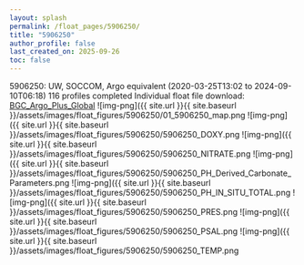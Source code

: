 ```yaml
---
layout: splash
permalink: /float_pages/5906250/
title: "5906250"
author_profile: false
last_created_on: 2025-09-26
toc: false
---
```

 
5906250: UW, SOCCOM, Argo equivalent (2020-03-25T13:02 to 2024-09-10T06:18)
116 profiles completed
Individual float file download: [BGC_Argo_Plus_Global](https://ftp.soest.hawaii.edu/bgc_argo_plus/Individual_Floats/outliers_removed/5906250_Sprof_processed.nc)
![img-png]({{ site.url }}{{ site.baseurl }}/assets/images/float_figures/5906250/01_5906250_map.png
![img-png]({{ site.url }}{{ site.baseurl }}/assets/images/float_figures/5906250/5906250_DOXY.png
![img-png]({{ site.url }}{{ site.baseurl }}/assets/images/float_figures/5906250/5906250_NITRATE.png
![img-png]({{ site.url }}{{ site.baseurl }}/assets/images/float_figures/5906250/5906250_PH_Derived_Carbonate_Parameters.png
![img-png]({{ site.url }}{{ site.baseurl }}/assets/images/float_figures/5906250/5906250_PH_IN_SITU_TOTAL.png
![img-png]({{ site.url }}{{ site.baseurl }}/assets/images/float_figures/5906250/5906250_PRES.png
![img-png]({{ site.url }}{{ site.baseurl }}/assets/images/float_figures/5906250/5906250_PSAL.png
![img-png]({{ site.url }}{{ site.baseurl }}/assets/images/float_figures/5906250/5906250_TEMP.png
